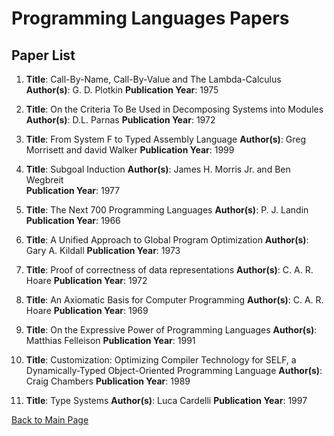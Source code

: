 

 # Programming Languages Papers

## Paper List

1. **Title**: Call-By-Name, Call-By-Value and The Lambda-Calculus
   **Author(s)**: G. D. Plotkin
   **Publication Year**: 1975

2. **Title**: On the Criteria To Be Used in Decomposing Systems into Modules 
   **Author(s)**: D.L. Parnas
   **Publication Year**: 1972

3. **Title**: From System F to Typed Assembly Language
   **Author(s)**: Greg Morrisett and david Walker
   **Publication Year**: 1999

4. **Title**: Subgoal Induction
   **Author(s)**: James H. Morris Jr. and Ben Wegbreit  
   **Publication Year**: 1977

5. **Title**: The Next 700 Programming Languages
   **Author(s)**: P. J. Landin
   **Publication Year**: 1966

6. **Title**: A Unified Approach to Global Program Optimization
   **Author(s)**: Gary A. Kildall
   **Publication Year**: 1973

7. **Title**: Proof of correctness of data representations
   **Author(s)**: C. A. R. Hoare
   **Publication Year**: 1972

7. **Title**: An Axiomatic Basis for Computer Programming
   **Author(s)**: C. A. R. Hoare
   **Publication Year**: 1969

8. **Title**:  On the Expressive Power of Programming Languages
   **Author(s)**: Matthias Felleison
   **Publication Year**: 1991

9. **Title**: Customization: Optimizing Compiler Technology for SELF, a Dynamically-Typed Object-Oriented Programming Language
   **Author(s)**: Craig Chambers
   **Publication Year**: 1989

10. **Title**: Type Systems
   **Author(s)**: Luca Cardelli
   **Publication Year**: 1997




[Back to Main Page](./index.md)